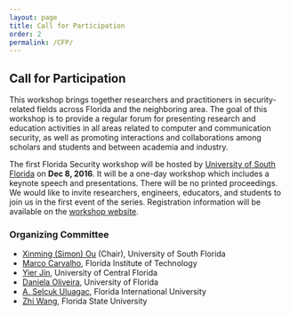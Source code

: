 ```yaml
---
layout: page
title: Call for Participation
order: 2
permalink: /CFP/
---
```

## Call for Participation

This workshop brings together researchers and practitioners in 
security-related fields across Florida and the neighboring area. 
The goal of this workshop is to provide a regular forum for presenting 
research and education activities in all areas related to computer and 
communication security, as well as promoting interactions and 
collaborations among scholars and students and between academia 
and industry. 

The first Florida Security workshop will be hosted by 
[University of South Florida](http://www.usf.edu/)
on **Dec 8, 2016**. It will be a one-day workshop which includes
a keynote speech and presentations. There will be no printed 
proceedings. We would like to invite researchers, engineers, educators, 
and students to join us in the first event of the series. Registration 
information will be available on the [workshop website](http://floridasec.arguslab.org/).  

### Organizing Committee
- [Xinming (Simon) Ou](http://www.cse.usf.edu/~xou/) (Chair), University of South Florida
- [Marco Carvalho](https://cs.fit.edu/~mcarvalho/), Florida Institute of Technology
- [Yier Jin](http://www.eecs.ucf.edu/~jinyier/), University of Central Florida
- [Daniela Oliveira](http://www.daniela.ece.ufl.edu/Home.html), University of Florida
- [A. Selcuk Uluagac](http://web.eng.fiu.edu/selcuk/), Florida International University
- [Zhi Wang](http://www.cs.fsu.edu/~zwang/), Florida State University